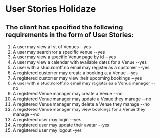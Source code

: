 # User Stories Holidaze

## The client has specified the following requirements in the form of User Stories:

1. A user may view a list of Venues --yes
2. A user may search for a specific Venue --yes
3. A user may view a specific Venue page by id --yes
4. A user may view a calendar with available dates for a Venue --yes
5. A user with a stud.noroff.no email may register as a customer --yes
6. A registered customer may create a booking at a Venue --yes
7. A registered customer may view their upcoming bookings --yes
8. A user with a stud.noroff.no email may register as a Venue manager --no
9. A registered Venue manager may create a Venue --no
10. A registered Venue manager may update a Venue they manage --no
11. A registered Venue manager may delete a Venue they manage --no
12. A registered Venue manager may view bookings for a Venue they manage --no
13. A registered user may login --yes
14. A registered user may update their avatar --yes
15. A registered user may logout -yes
